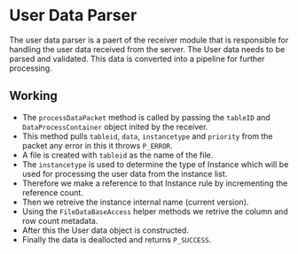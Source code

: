 # User Data Parser

The user data parser is a paert of the receiver module that is responsible for handling the user data received from the server.
The User data needs to be parsed and validated. This data is converted into a pipeline for further processing.

## Working

- The `processDataPacket` method is called by passing the `tableID` and `DataProcessContainer` object inited by the receiver.
- This method pulls `tableid`, `data`, `instancetype` and `priority` from the packet any error in this it throws `P_ERROR`.
- A file is created with `tableid` as the name of the file.
- The `instancetype` is used to determine the type of Instance which will be used for processing the user data from the instance list.
- Therefore we make a reference to that Instance rule by incrementing the reference count.
- Then we retreive the instance internal name (current version).
- Using the `FileDataBaseAccess` helper methods we retrive the column and row count metadata.
- After this the User data object is constructed.
- Finally the data is deallocted and returns `P_SUCCESS`.
